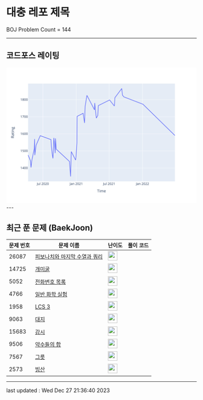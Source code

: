 # 대충 레포 제목

BOJ Problem Count = 144

---

## 코드포스 레이팅
[![Rating Graph](./cfStats.svg)](https://github.com/ingyu1008/Algorithm-Problem-Solving/blob/master/cfStats.html)---

## 최근 푼 문제 (BaekJoon)
| 문제 번호 | 문제 이름 | 난이도 | 풀이 코드 |
| --- | --- | --- | --- |
| 26087 | [피보나치와 마지막 수열과 쿼리](https://www.acmicpc.net/problem/26087) | <img height="25px" width="25px=" src="https://static.solved.ac/tier_small/16.svg"/> |  |
| 14725 | [개미굴](https://www.acmicpc.net/problem/14725) | <img height="25px" width="25px=" src="https://static.solved.ac/tier_small/13.svg"/> |  |
| 5052 | [전화번호 목록](https://www.acmicpc.net/problem/5052) | <img height="25px" width="25px=" src="https://static.solved.ac/tier_small/12.svg"/> |  |
| 4766 | [일반 화학 실험](https://www.acmicpc.net/problem/4766) | <img height="25px" width="25px=" src="https://static.solved.ac/tier_small/3.svg"/> |  |
| 1958 | [LCS 3](https://www.acmicpc.net/problem/1958) | <img height="25px" width="25px=" src="https://static.solved.ac/tier_small/12.svg"/> |  |
| 9063 | [대지](https://www.acmicpc.net/problem/9063) | <img height="25px" width="25px=" src="https://static.solved.ac/tier_small/3.svg"/> |  |
| 15683 | [감시](https://www.acmicpc.net/problem/15683) | <img height="25px" width="25px=" src="https://static.solved.ac/tier_small/12.svg"/> |  |
| 9506 | [약수들의 합](https://www.acmicpc.net/problem/9506) | <img height="25px" width="25px=" src="https://static.solved.ac/tier_small/5.svg"/> |  |
| 7567 | [그릇](https://www.acmicpc.net/problem/7567) | <img height="25px" width="25px=" src="https://static.solved.ac/tier_small/4.svg"/> |  |
| 2573 | [빙산](https://www.acmicpc.net/problem/2573) | <img height="25px" width="25px=" src="https://static.solved.ac/tier_small/12.svg"/> |  |


---

last updated : Wed Dec 27 21:36:40 2023

